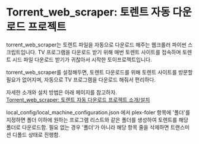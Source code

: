 # Torrent_web_scraper: 토렌트 자동 다운로드 프로젝트

torrent_web_scraper는 토렌트 파일을 자동으로 다운로드 해주는 웹크롤러 파이썬
스크립트입니다. TV 프로그램을 다운로드 받기 위해 매번 토렌트 사이트를 접속하며
토렌트 시드 파일 다운로드 받기가 귀찮아서 시작한 토이프로젝트입니다.

torrent_web_scraper를 설정해두면, 토렌트 다운로드를 위해 토렌트 사이트를
방문할 필요가 없어지며, 자동으로 TV 프로그램을 다운로드 해줘서 편리하다.

자세한 소개와 설치 방법은 아래 페이지를 참고하자.  
[Torrent_web_scraper: 토렌트 자동 다운로드 프로젝트 소개/설치](https://devinlife.com/project%20torrnet_web_scraper/torrent-web-scraper/)


local_config/local_machine_configuration.json 에서 plex-foler 항목에 '폴더'를 지정하면
폴더 이하에 원하는 프로그램 리스트와 같은 폴더를 생성하여 토렌트를 해당 폴더로 다운로드함.
필요 없는 경우 '폴더'가 아니라 해당 항목 줄을 삭제하면 트랜스미션 디폴드 상태로 진행함.
 
